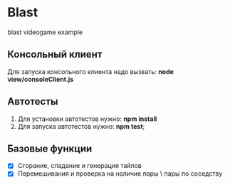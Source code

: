 # Blast
blast videogame example

## Консольный клиент
Для запуска консольного клиента надо вызвать: 
 **node view/consoleClient.js**

## Автотесты
1. Для установки автотестов нужно: **npm install**
2. Для запуска автотестов нужно: **npm test**;

## Базовые функции
- [x] Сгорание, спадание и генерация тайлов
- [x] Перемешивания и проверка на наличие пары \ пары по соседству
